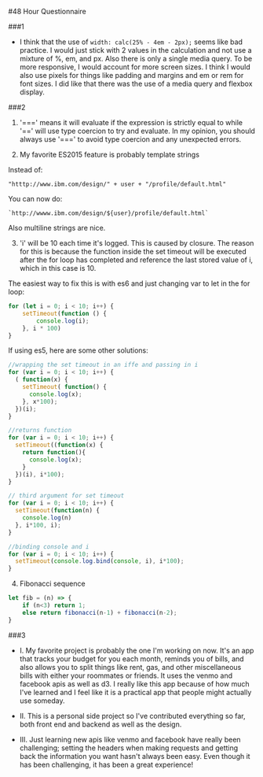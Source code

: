 #48 Hour Questionnaire

###1

- I think that the use of `width: calc(25% - 4em - 2px);` seems like bad practice. I would just stick with 2 values in the calculation and not use a mixture of %, em, and px. Also there is only a single media query. To be more responsive, I would account for more screen sizes. I think I would also use pixels for things like padding and margins and em or rem for font sizes. I did like that there was the use of a media query and flexbox display.

###2

1. '===' means it will evaluate if the expression is strictly equal to while '==' will use type coercion to try and evaluate. In my opinion, you should always use '===' to avoid type coercion and any unexpected errors.

2. My favorite ES2015 feature is probably template strings

Instead of:
```
"htttp://www.ibm.com/design/" + user + "/profile/default.html"
```
You can now do:
```
`http://wwww.ibm.com/design/${user}/profile/default.html`
```
Also multiline strings are nice.

3. 'i' will be 10 each time it's logged. This is caused by closure. The reason for this is because the function inside the set timeout will be executed after the for loop has completed and reference the last stored value of i, which in this case is 10.

The easiest way to fix this is with es6 and just changing var to let in the for loop:
```javascript
for (let i = 0; i < 10; i++) {
    setTimeout(function () {
        console.log(i);
    }, i * 100)
}
```
If using es5, here are some other solutions:
```javascript
//wrapping the set timeout in an iffe and passing in i
for (var i = 0; i < 10; i++) {
  ( function(x) {
    setTimeout( function() {
      console.log(x);
    }, x*100);
  })(i);
}

//returns function
for (var i = 0; i < 10; i++) {
  setTimeout((function(x) {
    return function(){
      console.log(x);
    }
  })(i), i*100);
}

// third argument for set timeout
for (var i = 0; i < 10; i++) {
  setTimeout(function(n) {
    console.log(n)
  }, i*100, i);
}

//binding console and i
for (var i = 0; i < 10; i++) {
  setTimeout(console.log.bind(console, i), i*100);
}

```

4. Fibonacci sequence

```javascript
let fib = (n) => {
    if (n<3) return 1;
    else return fibonacci(n-1) + fibonacci(n-2);
}
```


###3
- I. My favorite project is probably the one I'm working on now. It's an app that tracks your budget for you each month, reminds you of bills, and also allows you to split things like rent, gas, and other miscellaneous bills with either your roommates or friends. It uses the venmo and facebook apis as well as d3. I really like this app because of how much I've learned and I feel like it is a practical app that people might actually use someday.

- II. This is a personal side project so I've contributed everything so far, both front end and backend as well as the design.

- III. Just learning new apis like venmo and facebook have really been challenging; setting the headers when making requests and getting back the information you want hasn't always been easy. Even though it has been challenging, it has been a great experience!
